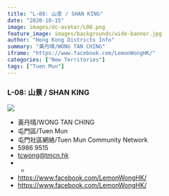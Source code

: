 ```yaml
---
title: "L-08: 山景 / SHAN KING"
date: "2020-10-15"
image: images/dc-avatar/L08.png
feature_image: images/backgrounds/wide-banner.jpg
author: "Hong Kong Districts Info"
summary: "黃丹晴/WONG TAN CHING"
iframe: "https://www.facebook.com/LemonWongHK/"
categories: ["New Territories"]
tags: ["Tuen Mun"]
---
```


### L-08: 山景 / SHAN KING  
![](/images/dc-avatar/L08.png)  

 - 黃丹晴/WONG TAN CHING  
 - 屯門區/Tuen Mun  
 - 屯門社區網絡/Tuen Mun Community Network  
 - 5986 9515  
 - tcwong@tmcn.hk  
 - -  
 - https://www.facebook.com/LemonWongHK/  
 - https://www.facebook.com/LemonWongHK/
